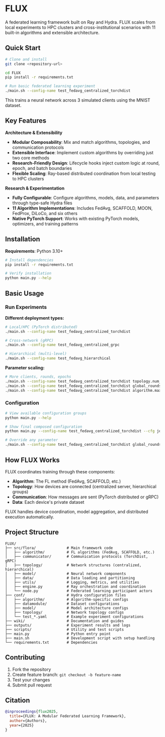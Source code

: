 # FLUX

A federated learning framework built on Ray and Hydra. FLUX scales from local experiments to HPC clusters and cross-institutional scenarios with 11 built-in algorithms and extensible architecture.

## Quick Start

```bash
# Clone and install
git clone <repository-url>

cd FLUX
pip install -r requirements.txt

# Run basic federated learning experiment
./main.sh --config-name test_fedavg_centralized_torchdist
```

This trains a neural network across 3 simulated clients using the MNIST dataset.

## Key Features

**Architecture & Extensibility**
- **Modular Composability**: Mix and match algorithms, topologies, and communication protocols
- **Extensible Interface**: Implement custom algorithms by overriding just two core methods
- **Research-Friendly Design**: Lifecycle hooks inject custom logic at round, epoch, and batch boundaries
- **Flexible Scaling**: Ray-based distributed coordination from local testing to HPC clusters

**Research & Experimentation**
- **Fully Configurable**: Configure algorithms, models, data, and parameters through type-safe Hydra files
- **11 Algorithm Implementations**: Includes FedAvg, SCAFFOLD, MOON, FedProx, DiLoCo, and six others
- **Native PyTorch Support**: Works with existing PyTorch models, optimizers, and training patterns

## Installation

**Requirements**: Python 3.10+

```bash
# Install dependencies
pip install -r requirements.txt

# Verify installation
python main.py --help
```

## Basic Usage

### Run Experiments

**Different deployment types:**

```bash
# Local/HPC (PyTorch distributed)
./main.sh --config-name test_fedavg_centralized_torchdist

# Cross-network (gRPC)
./main.sh --config-name test_fedavg_centralized_grpc

# Hierarchical (multi-level)
./main.sh --config-name test_fedavg_hierarchical
```

**Parameter scaling:**

```bash
# More clients, rounds, epochs
./main.sh --config-name test_fedavg_centralized_torchdist topology.num_clients=10
./main.sh --config-name test_fedavg_centralized_torchdist global_rounds=10
./main.sh --config-name test_fedavg_centralized_torchdist algorithm.max_epochs_per_round=8
```

### Configuration

```bash
# View available configuration groups
python main.py --help

# Show final composed configuration
python main.py --config-name test_fedavg_centralized_torchdist --cfg job

# Override any parameter
./main.sh --config-name test_fedavg_centralized_torchdist global_rounds=10 algorithm.local_lr=0.001
```

## How FLUX Works

FLUX coordinates training through these components:

- **Algorithm**: The FL method (FedAvg, SCAFFOLD, etc.)
- **Topology**: How devices are connected (centralized server, hierarchical groups)
- **Communication**: How messages are sent (PyTorch distributed or gRPC)
- **Data**: Each device's private dataset

FLUX handles device coordination, model aggregation, and distributed execution automatically.

## Project Structure

```
FLUX/
├── src/flora/              # Main framework code
│   ├── algorithm/          # FL algorithms (FedAvg, SCAFFOLD, etc.)
│   ├── communicator/       # Communication protocols (TorchDist, gRPC)
│   ├── topology/           # Network structures (centralized, hierarchical)
│   ├── model/              # Neural network components
│   ├── data/               # Data loading and partitioning
│   ├── utils/              # Logging, metrics, and utilities
│   ├── engine.py           # Ray orchestration and coordination
│   └── node.py             # Federated learning participant actors
├── conf/                   # Hydra configuration files
│   ├── algorithm/          # Algorithm-specific configs
│   ├── datamodule/         # Dataset configurations
│   ├── model/              # Model architecture configs
│   ├── topology/           # Network topology configs
│   └── test_*.yaml         # Example experiment configurations
├── wiki/                   # Documentation and guides
├── outputs/                # Experiment results and logs
├── scripts/                # Utility and test scripts
├── main.py                 # Python entry point
├── main.sh                 # Development script with setup handling
└── requirements.txt        # Dependencies
```

## Contributing

1. Fork the repository
2. Create feature branch: `git checkout -b feature-name`
3. Test your changes
4. Submit pull request

## Citation

```bibtex
@inproceedings{flux2025,
  title={FLUX: A Modular Federated Learning Framework},
  author={Authors},
  year={2025}
}
```
